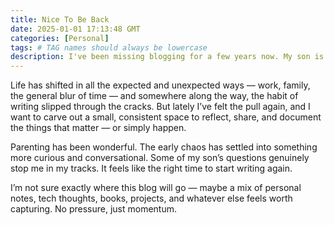 ```yaml
---
title: Nice To Be Back
date: 2025-01-01 17:13:48 GMT
categories: [Personal]
tags: # TAG names should always be lowercase
description: I've been missing blogging for a few years now. My son is now 8 and hoping to get back into it.
---
```


Life has shifted in all the expected and unexpected ways — work, family, the general blur of time — and somewhere along the way, the habit of writing slipped through the cracks. But lately I’ve felt the pull again, and I want to carve out a small, consistent space to reflect, share, and document the things that matter — or simply happen.

Parenting has been wonderful. The early chaos has settled into something more curious and conversational. Some of my son’s questions genuinely stop me in my tracks. It feels like the right time to start writing again.

I’m not sure exactly where this blog will go — maybe a mix of personal notes, tech thoughts, books, projects, and whatever else feels worth capturing. No pressure, just momentum.

